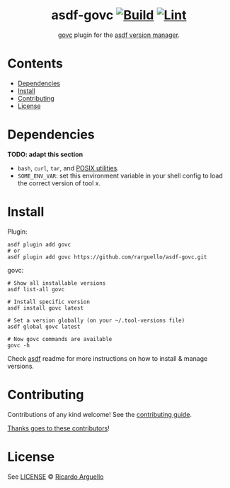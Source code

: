 <div align="center">

# asdf-govc [![Build](https://github.com/rarguello/asdf-govc/actions/workflows/build.yml/badge.svg)](https://github.com/rarguello/asdf-govc/actions/workflows/build.yml) [![Lint](https://github.com/rarguello/asdf-govc/actions/workflows/lint.yml/badge.svg)](https://github.com/rarguello/asdf-govc/actions/workflows/lint.yml)

[govc](https://github.com/vmware/govmomi) plugin for the [asdf version manager](https://asdf-vm.com).

</div>

# Contents

- [Dependencies](#dependencies)
- [Install](#install)
- [Contributing](#contributing)
- [License](#license)

# Dependencies

**TODO: adapt this section**

- `bash`, `curl`, `tar`, and [POSIX utilities](https://pubs.opengroup.org/onlinepubs/9699919799/idx/utilities.html).
- `SOME_ENV_VAR`: set this environment variable in your shell config to load the correct version of tool x.

# Install

Plugin:

```shell
asdf plugin add govc
# or
asdf plugin add govc https://github.com/rarguello/asdf-govc.git
```

govc:

```shell
# Show all installable versions
asdf list-all govc

# Install specific version
asdf install govc latest

# Set a version globally (on your ~/.tool-versions file)
asdf global govc latest

# Now govc commands are available
govc -h
```

Check [asdf](https://github.com/asdf-vm/asdf) readme for more instructions on how to
install & manage versions.

# Contributing

Contributions of any kind welcome! See the [contributing guide](contributing.md).

[Thanks goes to these contributors](https://github.com/rarguello/asdf-govc/graphs/contributors)!

# License

See [LICENSE](LICENSE) © [Ricardo Arguello](https://github.com/rarguello/)
